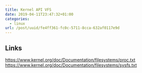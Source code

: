 ```yaml
---
title: Kernel API VFS
date: 2019-04-11T23:47:32+01:00
categories:
  - linux
url: /post/uuid/fe4ff361-fc0c-5711-8cca-632af0117e9d
---
```


## Links

https://www.kernel.org/doc/Documentation/filesystems/proc.txt
https://www.kernel.org/doc/Documentation/filesystems/sysfs.txt
